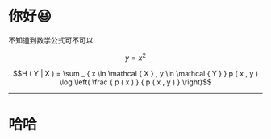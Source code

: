 # 你好😆

不知道到数学公式可不可以


$$y = x^2$$

$$H ( Y | X ) = \sum _ { x \in \mathcal { X } , y \in \mathcal { Y } } p ( x , y ) \log \left( \frac { p ( x ) } { p ( x , y ) } \right)$$


___
# 哈哈
